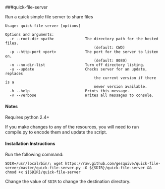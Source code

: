 ###quick-file-server

Run a quick simple file server to share files

```
Usage: quick-file-server [options]

Options and arguments:
  -r --root-dir <path>              The directory path for the hosted files.
                                        (default: CWD)
  -p --http-port <port>             The port for the server to listen on.
                                        (default: 8080)
  -n --no-dir-list                  Turn off directory listing.
  -u --update                       Checks server for an update, replaces
                                        the current version if there is a
                                        newer version available.
  -h --help                         Prints this message.
  -v --verbose                      Writes all messages to console.
```

#### Notes
Requires python 2.4+

If you make changes to any of the resources, you will need to run compile.py to encode them and update the script.


#### Installation Instructions

Run the following command:
```
SDIR=/usr/local/bin/; wget https://raw.github.com/gesquive/quick-file-server/master/quick-file-server.py -O ${SDIR}/quick-file-server && chmod +x ${SDIR}/quick-file-server
```

Change the value of `SDIR` to change the destination directory.
